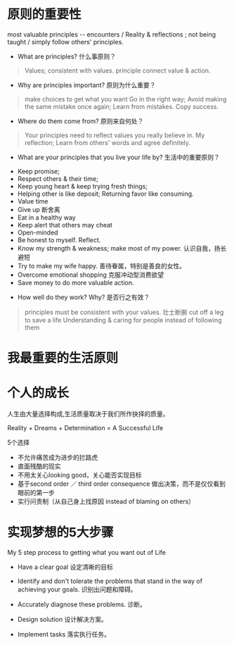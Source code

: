 # 原则的重要性

most valuable principles -- encounters / Reality & reflections ; not being taught / simply follow others' principles.

 * What are principles? 什么事原则？
> Values; consistent with values.
 principle connect value & action.

 * Why are principles important? 原则为什么重要？
> make choices to get what you want
> Go in the right way;
> Avoid making the same mistake once again;
> Learn from mistakes.
> Copy success.

 * Where do them come from? 原则来自何处？
> Your principles need to reflect values you really believe in.
> My reflection; Learn from others' words and agree definitely.

 * What are your principles that you live your life by? 生活中的重要原则？
  - Keep promise;
  - Respect others & their time;
  - Keep young heart & keep trying fresh things;
  - Helping other is like deposit; Returning favor like consuming.
  - Value time
  - Give up 断舍离
  - Eat in a healthy way
  - Keep alert that others may cheat
  - Open-minded
  - Be honest to myself. Reflect.
  - Know my strength & weakness; make most of my power. 认识自我，扬长避短
  - Try to make my wife happy. 善待眷属，特别是善良的女性。
  - Overcome emotional shopping 克服冲动型消费欲望
  - Save money to do more valuable action.

 * How well do they work? Why? 是否行之有效？
 > principles must be consistent with your values.
 > 壮士断腕 cut off a leg to save a life
 > Understanding & caring for people instead of following them




# 我最重要的生活原则

# 个人的成长

⼈⽣由⼤量选择构成,⽣活质量取决于我们所作抉择的质量。

Reality + Dreams + Determination = A Successful Life

5个选择

  * 不允许痛苦成为进步的拦路虎
  * 直面残酷的现实
  * 不用太关心looking good，关心能否实现目标
  * 基于second order ／ third order consequence 做出决策，而不是仅仅看到眼前的第一步
  * 实行问责制（从自己身上找原因 instead of  blaming on others）

# 实现梦想的5大步骤

My 5 step process to getting what you want out of Life

 - Have a clear goal 设定清晰的目标

 - Identify and don't tolerate the problems that stand in the way of achieving your goals. 识别出问题和障碍。

 - Accurately diagnose these problems. 诊断。

 - Design solution 设计解决方案。

 - Implement tasks 落实执行任务。

